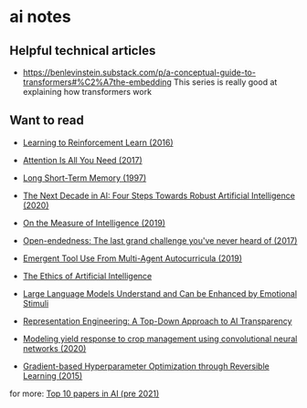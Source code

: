 # ai notes

## Helpful technical articles
- https://benlevinstein.substack.com/p/a-conceptual-guide-to-transformers#%C2%A7the-embedding
This series is really good at explaining how transformers work


## Want to read
- [Learning to Reinforcement Learn (2016)](https://arxiv.org/pdf/1611.05763.pdf)
- [Attention Is All You Need (2017)](https://arxiv.org/abs/1706.03762)
- [Long Short-Term Memory (1997)](https://www.researchgate.net/publication/13853244_Long_Short-term_Memory)
- [The Next Decade in AI: Four Steps Towards Robust Artificial Intelligence (2020)](https://arxiv.org/abs/2002.06177)
- [On the Measure of Intelligence (2019)](https://arxiv.org/abs/1911.01547)
- [Open-endedness: The last grand challenge you've never heard of (2017)](https://www.oreilly.com/radar/open-endedness-the-last-grand-challenge-youve-never-heard-of/)
- [Emergent Tool Use From Multi-Agent Autocurricula (2019)](https://arxiv.org/abs/1909.07528)
- [The Ethics of Artificial Intelligence](https://intelligence.org/files/EthicsofAI.pdf)
- [Large Language Models Understand and Can be Enhanced by Emotional Stimuli](https://arxiv.org/abs/2307.11760)
- [Representation Engineering: A Top-Down Approach to AI Transparency](https://arxiv.org/pdf/2310.01405v3.pdf)

- [Modeling yield response to crop management using convolutional neural networks (2020)](https://www.sciencedirect.com/science/article/pii/S0168169919308543)
- [Gradient-based Hyperparameter Optimization through Reversible Learning (2015)](https://arxiv.org/pdf/1502.03492.pdf)


for more: [Top 10 papers in AI (pre 2021)](https://towardsdatascience.com/top-10-research-papers-in-ai-1f02cf844e26)
